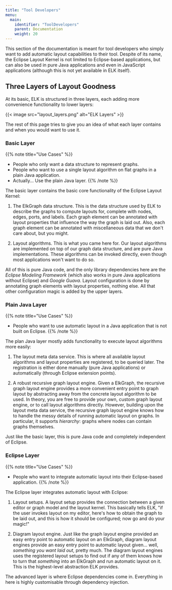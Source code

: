 ```yaml
---
title: "Tool Developers"
menu:
  main:
    identifier: "ToolDevelopers"
    parent: Documentation
    weight: 20
---
```


This section of the documentation is meant for tool developers who simply want to add automatic layout capabilities to their tool. Despite of its name, the Eclipse Layout Kernel is not limited to Eclipse-based applications, but can also be used in pure Java applications and even in JavaScript applications (although this is not yet available in ELK itself).


## Three Layers of Layout Goodness

At its basic, ELK is structured in three layers, each adding more convenience functionality to lower layers:

{{< image src="layout_layers.png" alt="ELK Layers" >}}

The rest of this page tries to give you an idea of what each layer contains and when you would want to use it.

### Basic Layer

{{% note title="Use Cases" %}}
* People who only want a data structure to represent graphs.
* People who want to use a single layout algorithm on flat graphs in a plain Java application.
* Actually... Use the plain Java layer.
{{% /note %}}

The basic layer contains the basic core functionality of the Eclipse Layout Kernel:

1. The ElkGraph data structure. This is the data structure used by ELK to describe the graphs to compute layouts for, complete with nodes, edges, ports, and labels. Each graph element can be annotated with layout properties that influence the way the graph is laid out. Also, each graph element can be annotated with miscellaneous data that we don't care about, but you might.

1. Layout algorithms. This is what you came here for. Our layout algorithms are implemented on top of our graph data structure, and are pure Java implementations. These algorithms can be invoked directly, even though most applications won't want to do so.

All of this is pure Java code, and the only library dependencies here are the _Eclipse Modeling Framework_ (which also works in pure Java applications without Eclipse) and _Google Guava_. Layout configuration is done by annotating graph elements with layout properties, nothing else. All that other configuration magic is added by the upper layers.

### Plain Java Layer

{{% note title="Use Cases" %}}
* People who want to use automatic layout in a Java application that is not built on Eclipse.
{{% /note %}}

The plan Java layer mostly adds functionality to execute layout algorithms more easily:

1. The layout meta data service. This is where all available layout algorithms and layout properties are registered, to be queried later. The registration is either done manually (pure Java applications) or automatically (through Eclipse extension points).

1. A robust recursive graph layout engine. Given a ElkGraph, the recursive graph layout engine provides a more convenient entry point to graph layout by abstracting away from the concrete layout algorithm to be used. In theory, you are free to provide your own, custom graph layout engine, or to call layout algorithms directly. However, building upon the layout meta data service, the recursive graph layout engine knows how to handle the messy details of running automatic layout on graphs. In particular, it supports _hierarchy_: graphs where nodes can contain graphs themselves.

Just like the basic layer, this is pure Java code and completely independent of Eclipse.

### Eclipse Layer

{{% note title="Use Cases" %}}
* People who want to integrate automatic layout into their Eclipse-based application.
{{% /note %}}

The Eclipse layer integrates automatic layout with Eclipse:

1. Layout setups. A layout setup provides the connection between a given editor or graph model and the layout kernel. This basically tells ELK, "if the user invokes layout on my editor, here's how to obtain the graph to be laid out, and this is how it should be configured; now go and do your magic!"

1. Diagram layout engine. Just like the graph layout engine provided an easy entry point to automatic layout on an ElkGraph, diagram layout engines provide an easy entry point to automatic layout given... well, _something you want laid out_, pretty much. The diagram layout engines uses the registered layout setups to find out if any of them knows how to turn that _something_ into an ElkGraph and run automatic layout on it. This is the highest-level abstraction ELK provides.

The advanced layer is where Eclipse dependencies come in. Everything in here is highly customisable through dependency injection.
